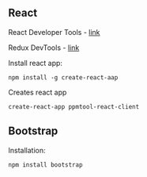 ## React
React Developer Tools - [link](https://chrome.google.com/webstore/detail/react-developer-tools/fmkadmapgofadopljbjfkapdkoienihi/related?hl=en)

Redux DevTools - [link](https://chrome.google.com/webstore/detail/redux-devtools/lmhkpmbekcpmknklioeibfkpmmfibljd?hl=en)

Install react app:
```
npm install -g create-react-aap
```
Creates react app
```
create-react-app ppmtool-react-client
```

## Bootstrap
Installation:
```
npm install bootstrap
```
